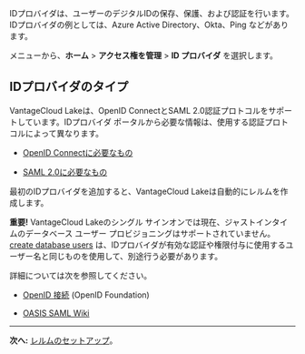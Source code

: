 IDプロバイダは、ユーザーのデジタルIDの保存、保護、および認証を行います。IDプロバイダの例としては、Azure Active Directory、Okta、Ping などがあります。

メニューから、**ホーム** \> **アクセス権を管理** \> **ID プロバイダ** を選択します。

IDプロバイダのタイプ
--------------------

VantageCloud Lakeは、OpenID ConnectとSAML 2.0認証プロトコルをサポートしています。IDプロバイダ ポータルから必要な情報は、使用する認証プロトコルによって異なります。

-   [OpenID Connectに必要なもの](lfb1680194800865.md)

-   [SAML 2.0に必要なもの](dhs1680194823192.md)

最初のIDプロバイダを追加すると、VantageCloud Lakeは自動的にレルムを作成します。

**重要!** VantageCloud Lakeのシングル サインオンでは現在、ジャストインタイムのデータベース ユーザー プロビジョニングはサポートされていません。[create database users](wxe1659392685092.md) は、IDプロバイダが有効な認証や権限付与に使用するユーザー名と同じものを使用して、別途行う必要があります。

詳細については次を参照してください。

-   [OpenID 接続](https://openid.net/connect/) (OpenID Foundation)

-   [OASIS SAML Wiki](https://wiki.oasis-open.org/security/FrontPage)

------------------------------------------------------------------------

**次へ:** [レルムのセットアップ](ruf1680184116601.md)。
